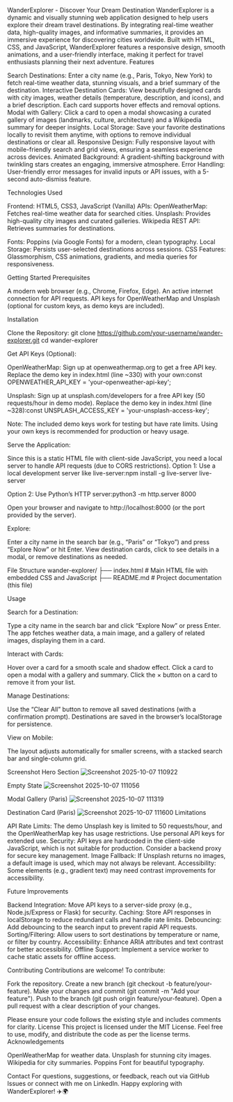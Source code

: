 WanderExplorer - Discover Your Dream Destination WanderExplorer is a dynamic and visually stunning web application designed to help users explore their dream travel destinations. By integrating real-time weather data, high-quality images, and informative summaries, it provides an immersive experience for discovering cities worldwide. Built with HTML, CSS, and JavaScript, WanderExplorer features a responsive design, smooth animations, and a user-friendly interface, making it perfect for travel enthusiasts planning their next adventure. Features

Search Destinations: Enter a city name (e.g., Paris, Tokyo, New York) to fetch real-time weather data, stunning visuals, and a brief summary of the destination. Interactive Destination Cards: View beautifully designed cards with city images, weather details (temperature, description, and icons), and a brief description. Each card supports hover effects and removal options. Modal with Gallery: Click a card to open a modal showcasing a curated gallery of images (landmarks, culture, architecture) and a Wikipedia summary for deeper insights. Local Storage: Save your favorite destinations locally to revisit them anytime, with options to remove individual destinations or clear all. Responsive Design: Fully responsive layout with mobile-friendly search and grid views, ensuring a seamless experience across devices. Animated Background: A gradient-shifting background with twinkling stars creates an engaging, immersive atmosphere. Error Handling: User-friendly error messages for invalid inputs or API issues, with a 5-second auto-dismiss feature.

Technologies Used

Frontend: HTML5, CSS3, JavaScript (Vanilla) APIs: OpenWeatherMap: Fetches real-time weather data for searched cities. Unsplash: Provides high-quality city images and curated galleries. Wikipedia REST API: Retrieves summaries for destinations.

Fonts: Poppins (via Google Fonts) for a modern, clean typography. Local Storage: Persists user-selected destinations across sessions. CSS Features: Glassmorphism, CSS animations, gradients, and media queries for responsiveness.

Getting Started Prerequisites

A modern web browser (e.g., Chrome, Firefox, Edge). An active internet connection for API requests. API keys for OpenWeatherMap and Unsplash (optional for custom keys, as demo keys are included).

Installation

Clone the Repository: git clone https://github.com/your-username/wander-explorer.git cd wander-explorer

Get API Keys (Optional):

OpenWeatherMap: Sign up at openweathermap.org to get a free API key. Replace the demo key in index.html (line ~330) with your own:const OPENWEATHER_API_KEY = 'your-openweather-api-key';

Unsplash: Sign up at unsplash.com/developers for a free API key (50 requests/hour in demo mode). Replace the demo key in index.html (line ~328):const UNSPLASH_ACCESS_KEY = 'your-unsplash-access-key';

Note: The included demo keys work for testing but have rate limits. Using your own keys is recommended for production or heavy usage.

Serve the Application:

Since this is a static HTML file with client-side JavaScript, you need a local server to handle API requests (due to CORS restrictions). Option 1: Use a local development server like live-server:npm install -g live-server live-server

Option 2: Use Python’s HTTP server:python3 -m http.server 8000

Open your browser and navigate to http://localhost:8000 (or the port provided by the server).

Explore:

Enter a city name in the search bar (e.g., “Paris” or “Tokyo”) and press “Explore Now” or hit Enter. View destination cards, click to see details in a modal, or remove destinations as needed.

File Structure wander-explorer/ ├── index.html # Main HTML file with embedded CSS and JavaScript ├── README.md # Project documentation (this file)

Usage

Search for a Destination:

Type a city name in the search bar and click “Explore Now” or press Enter. The app fetches weather data, a main image, and a gallery of related images, displaying them in a card.

Interact with Cards:

Hover over a card for a smooth scale and shadow effect. Click a card to open a modal with a gallery and summary. Click the × button on a card to remove it from your list.

Manage Destinations:

Use the “Clear All” button to remove all saved destinations (with a confirmation prompt). Destinations are saved in the browser’s localStorage for persistence.

View on Mobile:

The layout adjusts automatically for smaller screens, with a stacked search bar and single-column grid.

Screenshot Hero Section
![Screenshot 2025-10-07 110922](https://github.com/user-attachments/assets/ff093e28-7539-419a-ab46-f507f4b15a8a)

Empty State
![Screenshot 2025-10-07 111056](https://github.com/user-attachments/assets/75c69c8d-6d08-46fa-98a5-a05bfdc0aa6d)

Modal Gallery (Paris)
![Screenshot 2025-10-07 111319](https://github.com/user-attachments/assets/008fad65-ce9d-439f-9018-796ea0e0a664)

Destination Card (Paris)
![Screenshot 2025-10-07 111600](https://github.com/user-attachments/assets/02f5c409-6966-4d9e-be3b-f71271eb9e8c)
Limitations

API Rate Limits: The demo Unsplash key is limited to 50 requests/hour, and the OpenWeatherMap key has usage restrictions. Use personal API keys for extended use. Security: API keys are hardcoded in the client-side JavaScript, which is not suitable for production. Consider a backend proxy for secure key management. Image Fallback: If Unsplash returns no images, a default image is used, which may not always be relevant. Accessibility: Some elements (e.g., gradient text) may need contrast improvements for accessibility.

Future Improvements

Backend Integration: Move API keys to a server-side proxy (e.g., Node.js/Express or Flask) for security. Caching: Store API responses in localStorage to reduce redundant calls and handle rate limits. Debouncing: Add debouncing to the search input to prevent rapid API requests. Sorting/Filtering: Allow users to sort destinations by temperature or name, or filter by country. Accessibility: Enhance ARIA attributes and text contrast for better accessibility. Offline Support: Implement a service worker to cache static assets for offline access.

Contributing Contributions are welcome! To contribute:

Fork the repository. Create a new branch (git checkout -b feature/your-feature). Make your changes and commit (git commit -m "Add your feature"). Push to the branch (git push origin feature/your-feature). Open a pull request with a clear description of your changes.

Please ensure your code follows the existing style and includes comments for clarity. License This project is licensed under the MIT License. Feel free to use, modify, and distribute the code as per the license terms. Acknowledgements

OpenWeatherMap for weather data. Unsplash for stunning city images. Wikipedia for city summaries. Poppins Font for beautiful typography.

Contact For questions, suggestions, or feedback, reach out via GitHub Issues or connect with me on LinkedIn. Happy exploring with WanderExplorer! ✈️🌍
